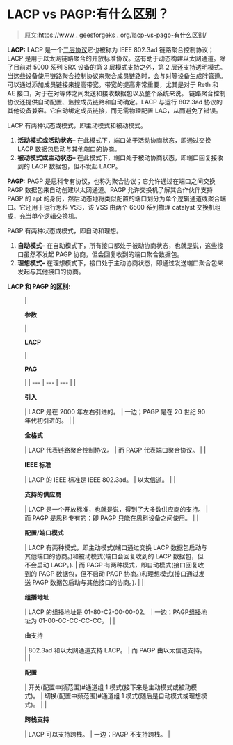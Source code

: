 # LACP vs PAGP:有什么区别？

> 原文:[https://www . geesforgeks . org/lacp-vs-pagp-有什么区别/](https://www.geeksforgeeks.org/lacp-vs-pagp-whats-the-difference/)

**LACP:** LACP 是一个[二层协议](https://www.geeksforgeeks.org/examples-of-data-link-layer-protocols/)它也被称为 IEEE 802.3ad 链路聚合控制协议；LACP 是用于以太网链路聚合的开放标准协议。这有助于动态构建以太网通道。除了目前对 5000 系列 SRX 设备的第 3 层模式支持之外，第 2 层还支持透明模式。当这些设备使用链路聚合控制协议来聚合成员链路时，会与对等设备生成胖管道。可以通过添加成员链接来提高带宽。带宽的提高非常重要，尤其是对于 Reth 和 AE 接口，对于在对等体之间发送和接收数据包以及整个系统来说。
链路聚合控制协议还提供自动配置、监控成员链路和自动确定。LACP 与运行 802.3ad 协议的其他设备兼容。它自动绑定成员链接，而无需物理配置 LAG，从而避免了错误。

LACP 有两种状态或模式，即主动模式和被动模式。

1.  **活动模式或活动状态–**
    在此模式下，端口处于活动协商状态，即通过交换 LACP 数据包启动与其他端口的协商。
2.  **被动模式或主动状态–**
    在此模式下，端口处于被动协商状态，即端口回复接收到的 LACP 数据包，但不发起 LACP。

**PAGP:** PAGP 是思科专有协议，也称为聚合协议；它允许通过在端口之间交换 PAGP 数据包来自动创建以太网通道。PAGP 允许交换机了解其合作伙伴支持 PAGP 的 apt 的身份，然后动态地将类似配置的端口划分为单个逻辑通道或聚合端口。它还用于运行思科 VSS，该 VSS 由两个 6500 系列物理 catalyst 交换机组成，充当单个逻辑交换机。

PAGP 有两种状态或模式，即自动和理想。

1.  **自动模式–**
    在自动模式下，所有接口都处于被动协商状态，也就是说，这些接口虽然不发起 PAGP 协商，但会回复收到的端口聚合数据包。
2.  **理想模式–**
    在理想模式下，接口处于主动协商状态，即通过发送端口聚合包来发起与其他接口的协商。

**LACP 和 PAGP 的区别:**

<figure class="table">

| 

**参数**

 | 

**LACP**

 | 

**PAG**

 |
| --- | --- | --- |
| 

**引入**

 | LACP 是在 2000 年左右引进的。 | 一边；PAGP 是在 20 世纪 90 年代初引进的。 |
| 

**全格式**

 | LACP 代表链路聚合控制协议。 | 而 PAGP 代表端口聚合协议。 |
| 

**IEEE 标准**

 | LACP 的 IEEE 标准是 IEEE 802.3ad。 | 以太信道。 |
| 

**支持的供应商**

 | LACP 是一个开放标准，也就是说，得到了大多数供应商的支持。 | 而 PAGP 是思科专有的；即 PAGP 只能在思科设备之间使用。 |
| 

**配置/端口模式**

 | LACP 有两种模式，即主动模式(端口通过交换 LACP 数据包启动与其他端口的协商。)和被动模式(端口会回复收到的 LACP 数据包，但不会启动 LACP。). | 而 PAGP 有两种模式，即自动模式(接口回复收到的 PAGP 数据包，但不启动 PAGP 协商。)和理想模式(接口通过发送 PAGP 数据包启动与其他接口的协商。). |
| 

**组播地址**

 | LACP 的组播地址是 01-80-C2-00-00-02。 | 一边；PAGP[组播](https://www.geeksforgeeks.org/multicasting-in-computer-network/)地址为 01-00-0C-CC-CC-CC。 |
| 

**由**支持

 | 802.3ad 和以太网通道支持 LACP。 | 而 PAGP 由以太信道支持。 |
| 

**配置**

 | 开关(配置中频范围)#通道组 1 模式(接下来是主动模式或被动模式)。 | 切换(配置中频范围)#通道组 1 模式(随后是自动模式或理想模式)。 |
| 

**跨栈支持**

 | LACP 可以支持跨栈。 | 一边；PAGP 不支持跨栈。 |

</figure>